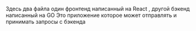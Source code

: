 Здесь два файла один фронтенд написанный на React , другой бэкенд написанный на GO
Это приложение которое может отправлять и принимать запросы с бэкенда 
